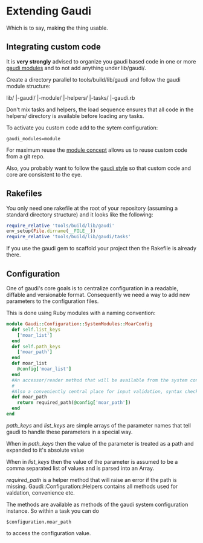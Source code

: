 # Extending Gaudi

Which is to say, making the thing usable.

## Integrating custom code

It is **very strongly** advised to organize you gaudi based code in one or more [gaudi modules](MODULES.md) and to not add anything under lib/gaudi/.

Create a directory parallel to tools/build/lib/gaudi and follow the gaudi module structure:

lib/
  |-gaudi/
  |-module/
      |-helpers/
      |-tasks/
  |-gaudi.rb

Don't mix tasks and helpers, the load sequence ensures that all code in the helpers/ directory is available before loading any tasks.

To activate you custom code add to the sytem configuration:

```
gaudi_modules=module
```

For maximum reuse the [module concept](MODULES.md) allows us to reuse custom code from a git repo.

Also, you probably want to follow the [gaudi style](STYLE.md) so that custom code and core are consistent to the eye.

## Rakefiles

You only need one rakefile at the root of your repository (assuming a standard directory structure) and it looks like the following:

```ruby
require_relative 'tools/build/lib/gaudi'
env_setup(File.dirname(__FILE__))
require_relative 'tools/build/lib/gaudi/tasks'
```

If you use the gaudi gem to scaffold your project then the Rakefile is already there.

## Configuration

One of gaudi's core goals is to centralize configuration in a readable, diffable and versionable format. Consequently we need a way to add new parameters to the configuration files.

This is done using Ruby modules with a naming convention:

```ruby
module Gaudi::Configuration::SystemModules::MoarConfig
  def self.list_keys
    ['moar_list']
  end
  def self.path_keys
    ['moar_path']
  end
  def moar_list
    @config['moar_list']
  end
  #An accessor/reader method that will be available from the system configuration object.
  #
  #Also a conveniently central place for input validation, syntax checking, default value setting etc.
  def moar_path
    return required_path(@config['moar_path'])
  end
end
```

*path_keys* and *list_keys* are simple arrays of the parameter names that tell gaudi to handle these parameters in a special way.

When in *path_keys* then the value of the parameter is treated as a path and expanded to it's absolute value

When in *list_keys* then the value of the parameter is assumed to be a comma separated list of values and is parsed into an Array.

*required_path* is a helper method that will raise an error if the path is missing. Gaudi::Configuration::Helpers contains all methods used for valdation, convenience etc.

The methods are available as methods of the gaudi system configuration instance. So within a task you can do 

```
$configuration.moar_path
```

to access the configuration value.